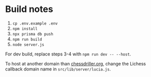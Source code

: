 # Build notes

1. `cp .env.example .env`
2. `npm install`
3. `npx prisma db push`
4. `npm run build`
5. `node server.js`

For dev build, replace steps 3-4 with `npm run dev -- --host`.

To host at another domain than [chessdriller.org](https://chessdriller.org/), 
change the Lichess callback domain name in `src/lib/server/lucia.js`.

